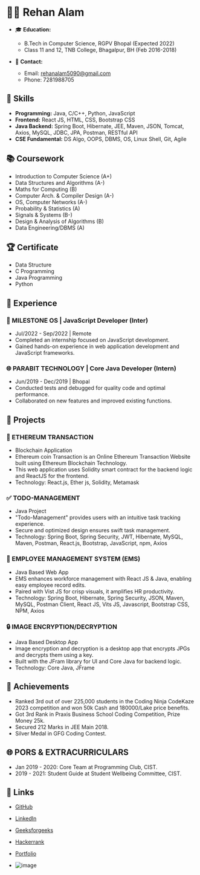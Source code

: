 # 👨‍💻 Rehan Alam

- 🎓 **Education:**
  - B.Tech in Computer Science, RGPV Bhopal (Expected 2022)
  - Class 11 and 12, TNB College, Bhagalpur, BH (Feb 2016-2018)

- 📧 **Contact:**
  - Email: rehanalam5090@gmail.com
  - Phone: 7281988705

## 🔧 Skills
- **Programming:** Java, C/C++, Python, JavaScript
- **Frontend:** React JS, HTML, CSS, Bootstrap CSS
- **Java Backend:** Spring Boot, Hibernate, JEE, Maven, JSON, Tomcat, Axios, MySQL, JDBC, JPA, Postman, RESTful API
- **CSE Fundamental:** DS Algo, OOPS, DBMS, OS, Linux Shell, Git, Agile

## 📚 Coursework
- Introduction to Computer Science (A+)
- Data Structures and Algorithms (A-)
- Maths for Computing (B)
- Computer Arch. & Compiler Design (A-)
- OS, Computer Networks (A-)
- Probability & Statistics (A)
- Signals & Systems (B-)
- Design & Analysis of Algorithms (B)
- Data Engineering/DBMS (A)

## 🏆 Certificate
- Data Structure
- C Programming
- Java Programming
- Python

## 💼 Experience

### 🚀 MILESTONE OS | JavaScript Developer (Inter)
- Jul/2022 - Sep/2022 | Remote
- Completed an internship focused on JavaScript development.
- Gained hands-on experience in web application development and JavaScript frameworks.

### 🌐 PARABIT TECHNOLOGY | Core Java Developer (Intern)
- Jun/2019 - Dec/2019 | Bhopal
- Conducted tests and debugged for quality code and optimal performance.
- Collaborated on new features and improved existing functions.

## 🚀 Projects

### 🌌 ETHEREUM TRANSACTION
- Blockchain Application
- Ethereum coin Transaction is an Online Ethereum Transaction Website built using Ethereum Blockchain Technology.
- This web application uses Solidity smart contract for the backend logic and ReactJS for the frontend.
- Technology: React.js, Ether js, Solidity, Metamask

### ✅ TODO-MANAGEMENT
- Java Project
- "Todo-Management" provides users with an intuitive task tracking experience.
- Secure and optimized design ensures swift task management.
- Technology: Spring Boot, Spring Security, JWT, Hibernate, MySQL, Maven, Postman, React.js, Bootstrap, JavaScript, npm, Axios

### 👥 EMPLOYEE MANAGEMENT SYSTEM (EMS)
- Java Based Web App
- EMS enhances workforce management with React JS & Java, enabling easy employee record edits.
- Paired with Vist JS for crisp visuals, it amplifies HR productivity.
- Technology: Spring Boot, Hibernate, Spring Security, JSON, Maven, MySQL, Postman Client, React JS, Vits JS, Javascript, Bootstrap CSS, NPM, Axios

### 🔒 IMAGE ENCRYPTION/DECRYPTION
- Java Based Desktop App
- Image encryption and decryption is a desktop app that encrypts JPGs and decrypts them using a key.
- Built with the JFram library for UI and Core Java for backend logic.
- Technology: Core Java, JFrame

## 🏅 Achievements
- Ranked 3rd out of over 225,000 students in the Coding Ninja CodeKaze 2023 competition and won 50k Cash and 180000/Lake price benefits.
- Got 3rd Rank in Praxis Business School Coding Competition, Prize Money 25k.
- Secured 212 Marks in JEE Main 2018.
- Silver Medal in GFG Coding Contest.

## 🌐 PORS & EXTRACURRICULARS
- Jan 2019 - 2020: Core Team at Programming Club, CIST.
- 2019 - 2021: Student Guide at Student Wellbeing Committee, CIST.

## 🔗 Links
- [GitHub](https://github.com/Rehan018/Rehan018)
- [LinkedIn](https://www.linkedin.com/in/rehan018/)
- [Geeksforgeeks](https://auth.geeksforgeeks.org/user/rehanalam5090)
- [Hackerrank](ckerrank.com/rehanalam5090?hr_r=1)
- [Portfolio](https://rehanalam5090.github.io)

- ![image](https://github.com/Rehan018/Rehan018/assets/76740248/22b8c944-9d52-4d7f-9f92-9a92fa19d2ad)

